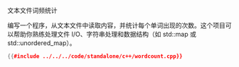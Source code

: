 文本文件词频统计

编写一个程序，从文本文件中读取内容，并统计每个单词出现的次数。这个项目可以帮助你熟练处理文件 I/O、字符串处理和数据结构（如 std::map 或 std::unordered_map）。

```cpp
{{#include ../../../code/standalone/c++/wordcount.cpp}}
```